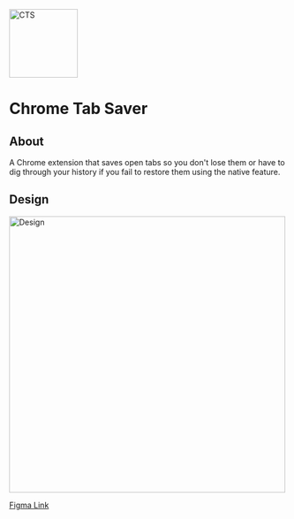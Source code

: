 <img src="icon.png" alt="CTS" width="124" />

# Chrome Tab Saver

## About

A Chrome extension that saves open tabs so you don't lose them or have to dig through your history if you fail to restore them using the native feature.

## Design

<img src="design.png" alt="Design" width="500" />

[Figma Link](https://www.figma.com/file/CDFdmXkZOThdpadICe1sOU/Chrome-Tabs-Saver?node-id=0%3A1&t=dKX5HDv1oqKUfk7Z-1)
